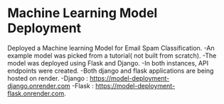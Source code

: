 # Machine Learning Model Deployment

Deployed a Machine learning Model for Email Spam Classification.
-An example model was picked from a tutorial( not built from scratch).
-The model was deployed using Flask and Django.
-In both instances, API endpoints were created.
-Both django and flask applications are being hosted on render.
-Django : <https://model-deployment-django.onrender.com>
-Flask : <https://model-deployment-flask.onrender.com>.
